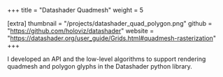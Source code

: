 +++
title = "Datashader Quadmesh"
weight =  5

[extra]
thumbnail = "/projects/datashader_quad_polygon.png"
github = "https://github.com/holoviz/datashader"
website = "https://datashader.org/user_guide/Grids.html#quadmesh-rasterization"
+++

I developed an API and the low-level algorithms to support rendering quadmesh and
polygon glyphs in the Datashader python library.

<!-- more -->
